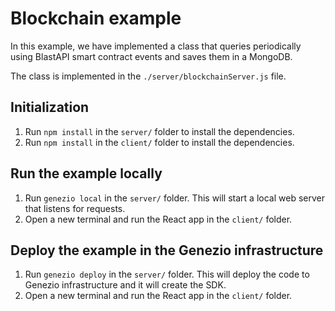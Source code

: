 # Blockchain example

In this example, we have implemented a class that queries periodically using BlastAPI smart contract events and saves them in a MongoDB.

The class is implemented in the `./server/blockchainServer.js` file.

## Initialization

1. Run `npm install` in the `server/` folder to install the dependencies.
2. Run `npm install` in the `client/` folder to install the dependencies.

## Run the example locally

1. Run `genezio local` in the `server/` folder. This will start a local web server that listens for requests.
2. Open a new terminal and run the React app in the `client/` folder.

## Deploy the example in the Genezio infrastructure

1. Run `genezio deploy` in the `server/` folder. This will deploy the code to Genezio infrastructure and it will create the SDK.
2. Open a new terminal and run the React app in the `client/` folder.
